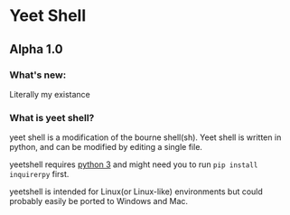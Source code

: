 # Yeet Shell

## Alpha 1.0  
### What's new:  
Literally my existance

### What is yeet shell?

yeet shell is a modification of the bourne shell(sh). Yeet shell is written in python, and can be modified by editing a single file.

yeetshell requires [python 3](https://duckduckgo.com/?q=install+python+3&t=fpas&ia=web) and might need you to run `pip install inquirerpy` first.

yeetshell is intended for Linux(or Linux-like) environments but could probably easily be ported to Windows and Mac.

